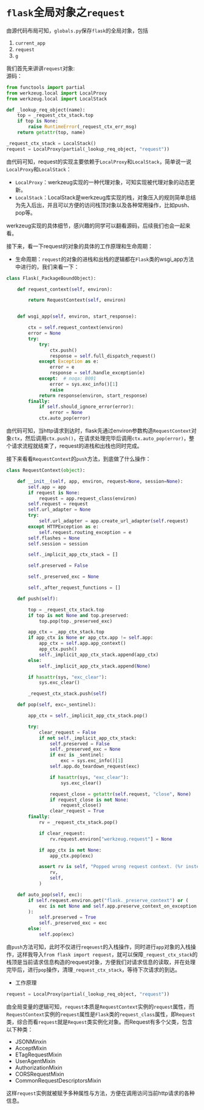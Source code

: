 # `flask`全局对象之`request`

由源代码布局可知，`globals.py`保存`flask`的全局对象，包括  
1. `current_app`  
2. `request`  
3. `g`   

我们首先来讲讲`request`对象:  
源码：

```python
from functools import partial
from werkzeug.local import LocalProxy
from werkzeug.local import LocalStack

def _lookup_req_object(name):
    top = _request_ctx_stack.top
    if top is None:
        raise RuntimeError(_request_ctx_err_msg)
    return getattr(top, name)

_request_ctx_stack = LocalStack()
request = LocalProxy(partial(_lookup_req_object, "request"))
```

由代码可知，request的实现主要依赖于`LocalProxy`和`LocalStack`，简单说一说`LocalProxy`和`LocalStack`：
* `LocalProxy`：werkzeug实现的一种代理对象，可知实现被代理对象的动态更新。
* `LocalStack`：LocalStack是werkzeug库实现的栈，对象压入的规则简单总结为先入后出，并且可以方便的访问栈顶对象以及各种常用操作，比如push、pop等。

werkzeug实现的具体细节，感兴趣的同学可以翻看源码，后续我们也会一起来看。  

接下来，看一下request的对象的具体的工作原理和生命周期：
* 生命周期：`request`的对象的进栈和出栈的逻辑都在`Flask`类的wsgi_app方法中进行的，我们来看一下：

```python
class Flask(_PackageBoundObject):

    def request_context(self, environ):

        return RequestContext(self, environ)


    def wsgi_app(self, environ, start_response):

        ctx = self.request_context(environ)
        error = None
        try:
            try:
                ctx.push()
                response = self.full_dispatch_request()
            except Exception as e:
                error = e
                response = self.handle_exception(e)
            except:  # noqa: B001
                error = sys.exc_info()[1]
                raise
            return response(environ, start_response)
        finally:
            if self.should_ignore_error(error):
                error = None
            ctx.auto_pop(error)
```
由代码可知，当http请求到达时，flask先通过environ参数构造`RequestContext`对象`ctx`，然后调用`ctx.push()`，在请求处理完毕后调用`ctx.auto_pop(error)`，整个请求流程就结束了，request的进栈和出栈也同时完成。

接下来看看`RequestContext`的`push`方法，到底做了什么操作：
```python
class RequestContext(object):

    def __init__(self, app, environ, request=None, session=None):
        self.app = app
        if request is None:
            request = app.request_class(environ)
        self.request = request
        self.url_adapter = None
        try:
            self.url_adapter = app.create_url_adapter(self.request)
        except HTTPException as e:
            self.request.routing_exception = e
        self.flashes = None
        self.session = session

        self._implicit_app_ctx_stack = []

        self.preserved = False

        self._preserved_exc = None

        self._after_request_functions = []

    def push(self):

        top = _request_ctx_stack.top
        if top is not None and top.preserved:
            top.pop(top._preserved_exc)

        app_ctx = _app_ctx_stack.top
        if app_ctx is None or app_ctx.app != self.app:
            app_ctx = self.app.app_context()
            app_ctx.push()
            self._implicit_app_ctx_stack.append(app_ctx)
        else:
            self._implicit_app_ctx_stack.append(None)

        if hasattr(sys, "exc_clear"):
            sys.exc_clear()

        _request_ctx_stack.push(self)

    def pop(self, exc=_sentinel):

        app_ctx = self._implicit_app_ctx_stack.pop()

        try:
            clear_request = False
            if not self._implicit_app_ctx_stack:
                self.preserved = False
                self._preserved_exc = None
                if exc is _sentinel:
                    exc = sys.exc_info()[1]
                self.app.do_teardown_request(exc)

                if hasattr(sys, "exc_clear"):
                    sys.exc_clear()

                request_close = getattr(self.request, "close", None)
                if request_close is not None:
                    request_close()
                clear_request = True
        finally:
            rv = _request_ctx_stack.pop()

            if clear_request:
                rv.request.environ["werkzeug.request"] = None

            if app_ctx is not None:
                app_ctx.pop(exc)

            assert rv is self, "Popped wrong request context. (%r instead of %r)" % (
                rv,
                self,
            )

    def auto_pop(self, exc):
        if self.request.environ.get("flask._preserve_context") or (
            exc is not None and self.app.preserve_context_on_exception
        ):
            self.preserved = True
            self._preserved_exc = exc
        else:
            self.pop(exc)
```
由`push`方法可知，此时不仅进行`reqeuest`的入栈操作，同时进行`app`对象的入栈操作，这样我导入`from flask import request`，就可以保障`_request_ctx_stack`的栈顶是当前请求信息构造的request对象，方便我们对请求信息的读取，并在处理完毕后，进行`pop`操作，清理`_request_ctx_stack`，等待下次请求的到达。  


* 工作原理  

```python
request = LocalProxy(partial(_lookup_req_object, "request"))  
```

由全局变量的逻辑可知，`request`本质是`RequestContext`实例的`request`属性，而`RequestContext`实例的`request`属性是`Flask`类的`request_class`属性，即`Request`类，综合而看`request`就是`Request`类实例化对象。而Request有多个父类，包含以下种类：  
* JSONMinxin  
* AcceptMixin
* ETagRequestMixin
* UserAgentMixin
* AuthorizationMixin
* CORSRequestMixin
* CommonRequestDescriptorsMixin

这样`request`实例就被赋予多种属性与方法，方便在调用访问当前http请求的各种信息。
